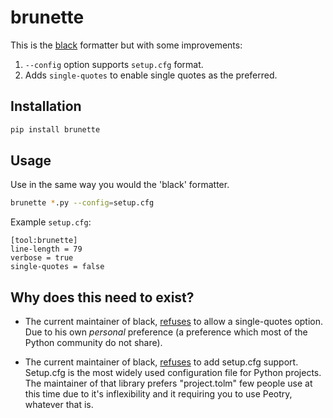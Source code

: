 # brunette

This is the [black](https://github.com/psf/black) formatter but with some improvements:

1. `--config` option supports `setup.cfg` format.
2. Adds `single-quotes` to enable single quotes as the preferred.

## Installation

```bash
pip install brunette
```

## Usage

Use in the same way you would the 'black' formatter.

```bash
brunette *.py --config=setup.cfg
```

Example `setup.cfg`:

```
[tool:brunette]
line-length = 79
verbose = true
single-quotes = false
```

## Why does this need to exist?

- The current maintainer of black, [refuses](https://github.com/psf/black/pull/633#issuecomment-445477386) to allow a single-quotes option. Due to his own *personal* preference (a preference which most of the Python community do not share).

- The current maintainer of black, [refuses](https://github.com/psf/black/issues/683#issuecomment-542731068) to add setup.cfg support. Setup.cfg is the most widely used configuration file for Python projects. The maintainer of that library prefers "project.tolm" few people use at this time due to it's inflexibility and it requiring you to use Peotry, whatever that is.

